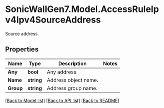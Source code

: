 # SonicWallGen7.Model.AccessRuleIpv4Ipv4SourceAddress
Source address.

## Properties

Name | Type | Description | Notes
------------ | ------------- | ------------- | -------------
**Any** | **bool** | Any address. | 
**Name** | **string** | Address object name. | 
**Group** | **string** | Address group name. | 

[[Back to Model list]](../README.md#documentation-for-models) [[Back to API list]](../README.md#documentation-for-api-endpoints) [[Back to README]](../README.md)

